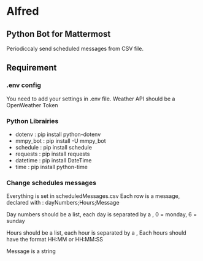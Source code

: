 # Alfred
## Python Bot for Mattermost
Periodiccaly send scheduled messages from CSV file.

## Requirement
### .env config
You need to add your settings in .env file. Weather API should be a OpenWeather Token

### Python Librairies
- dotenv : pip install python-dotenv
- mmpy_bot : pip install -U mmpy_bot
- schedule : pip install schedule
- requests : pip install requests
- datetime : pip install DateTime
- time : pip install python-time

### Change schedules messages
Everything is set in scheduledMessages.csv
Each row is a message, declared with :
dayNumbers;Hours;Message

Day numbers should be a list, each day is separated by a , 
0 = monday, 6 = sunday

Hours should be a list, each hour is separated by a ,
Each hours should have the format HH:MM or HH:MM:SS

Message is a string


